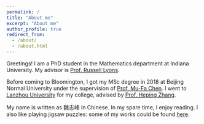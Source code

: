 ```yaml
---
permalink: /
title: "About me"
excerpt: "About me"
author_profile: true
redirect_from: 
  - /about/
  - /about.html
---
```


Greetings! I am a PhD student in the Mathematics department at Indiana University. My advisor is [Prof. Russell Lyons](https://rdlyons.pages.iu.edu/).

Before coming to Bloomington, I got my MSc degree in 2018 at Beijing Normal University under the supervision of [Prof. Mu-Fa Chen](http://math0.bnu.edu.cn/~chenmf/main_eng.htm). I went to [Lanzhou University](https://en.lzu.edu.cn/) for my college, advised by [Prof. Heping Zhang](http://mathteacher.lzu.edu.cn/system/teacherprofileqtenglish/content.jsp?id=154).   

My name is written as 魏志峰 in Chinese. In my spare time, I enjoy reading.<!--[Dream of the Red Chamber](https://en.wikipedia.org/wiki/Dream_of_the_Red_Chamber) is my favorite novel.--> I also like playing jigsaw puzzles: some of my works could be found [here](https://zf-wei.github.io/posts/2021/12/puzzles/).  
